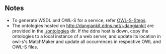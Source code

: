 ## Notes ##
- To generate WSDL and OWL-S for a service, refer [OWL-S-Steps](https://github.com/inmind-project/semantic-middleware/tree/ankit-progress/owlspace/OWL-S-Steps).
- The ontologies hosted on http://dangiankit.ddns.net/~dangiankit are provided in the [./ontologies](ontologies) dir. If the ddns host is down, copy the ontologies to a local instance of a web server, and update its location in owl-s's MatchMaker and update all occurrences in respective OWL and OWL-S files.
